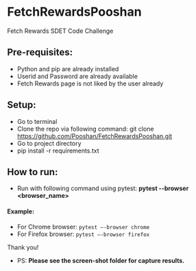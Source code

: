 # FetchRewardsPooshan
Fetch Rewards SDET Code Challenge 

## Pre-requisites:
- Python and pip are already installed
- Userid and Password are already available
- Fetch Rewards page is not liked by the user already

## Setup:
- Go to terminal
- Clone the repo via following command:
git clone https://github.com/Pooshan/FetchRewardsPooshan.git
- Go to project directory
- pip install -r requirements.txt

## How to run:
- Run with following command using pytest:
<b> pytest --browser <browser_name> </b>

#### Example: 
- For Chrome browser: `pytest —-browser chrome`
- For Firefox browser: `pytest —-browser firefox`


Thank you! 
- PS: <b>Please see the screen-shot folder for capture results.</b> 